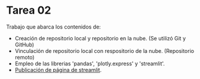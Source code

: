 # Tarea 02
Trabajo que abarca los contenidos de:

* Creación de repositorio local y repositorio en la nube. (Se utilizó Git y GitHub)
* Vinculación de repositorio local con respositorio de la nube. (Repositorio remoto)
* Empleo de las librerias 'pandas', 'plotly.express' y 'streamlit'.
* [Publicación de página de streamlit](https://tarea02.streamlit.app/).
